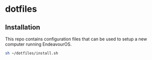 # dotfiles

## Installation

This repo contains configuration files that can be used to setup a new computer running EndeavourOS. 

```bash
sh ~/dotfiles/install.sh
```

